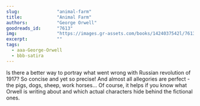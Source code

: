 ```yaml
---
slug:              "animal-farm"
title:             "Animal Farm"
authors:           "George Orwell"
goodreads_id:      "7613"
img:               "https://images.gr-assets.com/books/1424037542l/7613.jpg"
excerpt:           ""
tags:
  - aaa-George-Orwell
  - bbb-satira
---
```


Is there a better way to portray what went wrong with Russian revolution of 1917? So concise and yet so precise! And 
almost all allegories are perfect - the pigs, dogs, sheep, work horses... Of course, it helps if you know what Orwell 
is writing about and which actual characters hide behind the fictional ones.